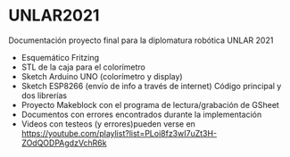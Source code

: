 # UNLAR2021
Documentación proyecto final para la diplomatura robótica UNLAR 2021

- Esquemático Fritzing
- STL de la caja para el colorímetro
- Sketch Arduino UNO (colorímetro y display)
- Sketch ESP8266 (envío de info a través de internet) Código principal y dos librerías
- Proyecto Makeblock con el programa de lectura/grabación de GSheet
- Documentos con errores encontrados durante la implementación
- Videos con testeos (y errores)pueden verse en https://youtube.com/playlist?list=PLoi8fz3wI7uZt3H-ZOdQODPAgdzVchR6k

